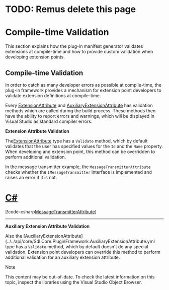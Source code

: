 TODO: Remus delete this page
====
Compile-time Validation
=====
This section explains how the plug-in manifest generator validates extensions at compile-time and how to provide custom validation when developing extension points.

Compile-time Validation
------
In order to catch as many developer errors as possible at compile-time, the plug-in framework provides a mechanism for extension point developers to validate extension definitions at compile-time.

Every [ExtensionAttribute](../../api/core/Sdl.Core.PluginFramework.ExtensionAttribute.yml) and [AuxiliaryExtensionAttribute](../../api/core/Sdl.Core.PluginFramework.AuxiliaryExtensionAttribute.yml) has validation methods which are called during the build process. These methods then have the ability to report errors and warnings, which will be displayed in Visual Studio as standard compiler errors.

**Extension Attribute Validation**

The[ExtensionAttribute](../../api/core/Sdl.Core.PluginFramework.ExtensionAttribute.yml) type has a `Validate` method, which by default validates that the user has specified values for the `Id` and the `Name` property. When developing and extension point, this method can be overridden to perform additional validation.

In the message transmitter example, the `MessageTransmitterAttribute` checks whether the `IMessageTransmitter` interface is implemented and raises an error if it is not.

# [C#](#tab/tabid-1)
[!code-csharp[MessageTransmitterAttribute](code_samples/MessageTransmitterAttribute.cs#L11-L55)]
***

**Auxiliary Extension Attribute Validation**

Also the [AuxiliaryExtensionAttribute](../../api/core/Sdl.Core.PluginFramework.AuxiliaryExtensionAttribute.yml type has a `Validate` method, which by default doesn't do any special validation. Extension point developers can override this method to perform additional validation for an auxiliary extension attribute.


> [!NOTE]
> 
> This content may be out-of-date. To check the latest information on this topic, inspect the libraries using the Visual Studio Object Browser.